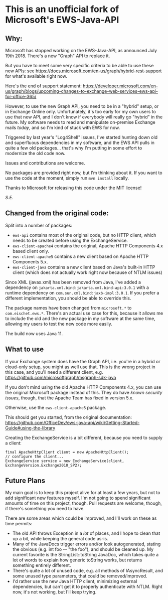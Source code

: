 # This is an unofficial fork of Microsoft's EWS-Java-API

## Why:

Microsoft has stopped working on the EWS-Java-API, as announced July 19th 2018. There's a new "Graph" API to replace it.

But you have to meet some very specific criteria to be able to use these new APIs: 
see https://docs.microsoft.com/en-us/graph/hybrid-rest-support for what's available right now.

Here's the end of support statement: https://developer.microsoft.com/en-us/graph/blogs/upcoming-changes-to-exchange-web-services-ews-api-for-office-365/

However, to use the new Graph API, you need to be in a "hybrid" setup, or in Exchange Online only.
Unfortunately, it's too early for my own users to use that new API, and I don't know if everybody will really go "hybrid" in the future.
My software needs to read and manipulate on-premise Exchange mails *today*, and so I'm kind of stuck with EWS for now.

Triggered by last year's "Log4Shell" issues, I've started hunting down old and superfluous dependencies in my software, 
and the EWS API pulls in quite a few old packages... that's why I'm putting in some effort to modernize the old code now.

Issues and contributions are welcome.

No packages are provided right now, but I'm thinking about it. 
If you want to use the code at the moment, simply run `mvn install` locally.

Thanks to Microsoft for releasing this code under the MIT license!

*S.E.*

## Changed from the original code:

Split into a number of packages:

* `ews-api` contains most of the original code, but no HTTP client, which needs to be created before using the ExchangeService.
* `ews-client-apache4` contains the original, Apache HTTP Components 4.x based client only.
* `ews-client-apache5` contains a new client based on Apache HTTP Components 5.x.
* `ews-client-java` contains a new client based on Java's built-in HTTP client (which does not actually work right now because of NTLM issues)

Since XML (javax.xml) has been removed from Java, I've added a dependency on `jakarta.xml.bind:jakarta.xml.bind-api:3.0.1`
with a runtime dependency on `com.sun.xml.bind:jaxb-impl:3.0.1`. If you prefer a different implementation, you should be
able to override this.

The package names have been changed from `microsoft.*` to `com.eischet.ews.*`. There's an actual use case for this,
because it allows me to include the old and the new package in my software at the same time, allowing my users to test
the new code more easily.

The build now uses Java 11.


## What to use

If your Exchange system does have the Graph API, i.e. you're in a hybrid or cloud-only setup, you might as well use that.
This is the wrong project in this case, and you'll need a different client, e.g. https://github.com/microsoftgraph/msgraph-sdk-java

If you don't mind using the old Apache HTTP Components 4.x, you can use the original Microsoft package instead of this.
They do have *known security issues*, though, that the Apache Team has fixed in version 5.x.

Otherwise, use the `ews-client-apache5` package. 

This should get you started, from the original documentation:
https://github.com/OfficeDev/ews-java-api/wiki/Getting-Started-Guide#using-the-library

Creating the ExchangeService is a bit different, because you need to supply a client:

    final ApacheHttpClient client = new ApacheHttpClient();
    // configure the client...
    ExchangeService service = new ExchangeService(client, ExchangeVersion.Exchange2010_SP2);



## Future Plans

My main goal is to keep this project alive for at least a few years, but not to add significant new features myself.
I'm not going to spend significant amounts of time on this project, though.
Pull requests are welcome, though, if there's something you need to have.

There are some areas which could be improved, and I'll work on these as time permits:

* The old API throws Exception in a *lot* of places, and I hope to clean that up a bit, while keeping the general code as-is.
* Many of the JavaDocs trigger errors and/or look autogenerated, stating the obvious (e.g. int foo -- "the foo"), and should be cleaned up.
  My current favorite is the StringList::toString JavaDoc, which takes quite a lot of words to explain how generic toString works,
  but returns something entirely different.
* There's quite a lot of unused code, e.g. all methods of IAsyncResult, and some unused type parameters, that could be removed/improved.
* I'd rather use the new Java HTTP client, minimizing external dependencies, but can't get it to properly authenticate with NTLM.
  Right now, it's not working, but I'll keep trying.
